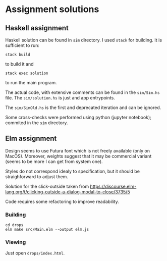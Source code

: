 # Assignment solutions

## Haskell assignment

Haskell solution can be found in `sim` directory. I used `stack` for
building. It is sufficient to run:

```
stack build
```

to build it and

```
stack exec solution
```

to run the main program.

The actual code, with extensive comments can be found in the `sim/Sim.hs`
file. The `sim/solution.hs` is just and app entrypoints.

The `sim/SimOld.hs` is the first and deprecated iteration and can be ignored.

Some cross-checks were performed using python (jupyter notebook); commited in
the `sim` directory.

## Elm assignment

Design seems to use Futura font which is not freely available (only on MacOS). Moreover,
weights suggest that it may be commercial variant (seems to be more I can get from system one).

Styles do not correspond idealy to specification, but it should be straighforward
to adjust them.

Solution for the click-outside taken from https://discourse.elm-lang.org/t/clicking-outside-a-dialog-modal-to-close/3735/5

Code requires some refactoring to improve readability.

### Building

```console
cd drops
elm make src/Main.elm --output elm.js
```

### Viewing

Just open `drops/index.html`.